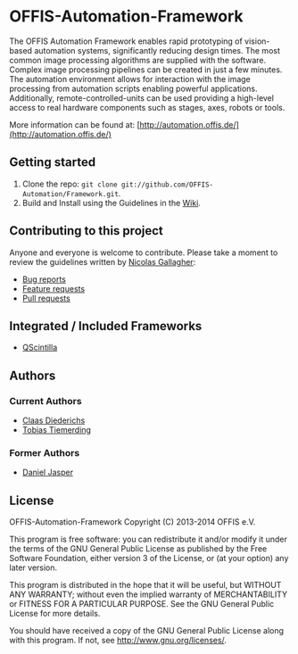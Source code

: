 # OFFIS-Automation-Framework
The OFFIS Automation Framework enables rapid prototyping of vision-based automation systems, significantly reducing design times. The most common image processing algorithms are supplied with the software. Complex image processing pipelines can be created in just a few minutes. The automation environment allows for interaction with the image processing from automation scripts enabling powerful applications. Additionally, remote-controlled-units can be used providing a high-level access to real hardware components such as stages, axes, robots or tools. 

More information can be found at: [http://automation.offis.de/](http://automation.offis.de/) 

## Getting started

1. Clone the repo: `git clone git://github.com/OFFIS-Automation/Framework.git`.
2. Build and Install using the Guidelines in the [Wiki](https://github.com/OFFIS-Automation/Framework/wiki).

## Contributing to this project

Anyone and everyone is welcome to contribute. Please take a moment to
review the guidelines written by [Nicolas Gallagher](https://github.com/necolas/):

* [Bug reports](https://github.com/necolas/issue-guidelines/blob/master/CONTRIBUTING.md#bugs)
* [Feature requests](https://github.com/necolas/issue-guidelines/blob/master/CONTRIBUTING.md#features)
* [Pull requests](https://github.com/necolas/issue-guidelines/blob/master/CONTRIBUTING.md#pull-requests)

## Integrated / Included Frameworks

* [QScintilla](http://www.riverbankcomputing.com/software/qscintilla/intro)

## Authors
### Current Authors
- [Claas Diederichs](https://github.com/claasd/)
- [Tobias Tiemerding](https://github.com/honkmaster/)

### Former Authors
- [Daniel Jasper](djasper@google.com)

## License

OFFIS-Automation-Framework
Copyright (C) 2013-2014 OFFIS e.V.

This program is free software: you can redistribute it and/or modify
it under the terms of the GNU General Public License as published by
the Free Software Foundation, either version 3 of the License, or
(at your option) any later version.

This program is distributed in the hope that it will be useful,
but WITHOUT ANY WARRANTY; without even the implied warranty of
MERCHANTABILITY or FITNESS FOR A PARTICULAR PURPOSE.  See the
GNU General Public License for more details.

You should have received a copy of the GNU General Public License
along with this program.  If not, see <http://www.gnu.org/licenses/>.
